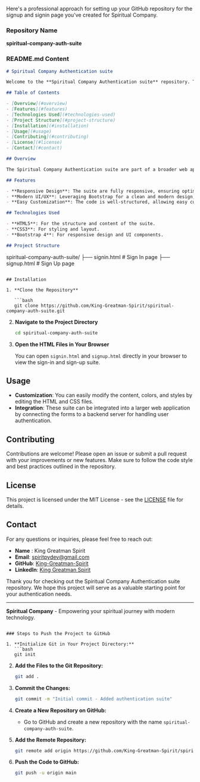 Here's a professional approach for setting up your GitHub repository for the signup and signin page you've created for Spiritual Company.

### Repository Name
**spiritual-company-auth-suite**

### README.md Content
```markdown
# Spiritual Company Authentication suite

Welcome to the **Spiritual Company Authentication suite** repository. This project contains a responsive and visually appealing sign-up and sign-in page designed for Spiritual Company. Built using Bootstrap, HTML, and CSS, this project aims to provide an elegant and user-friendly experience for users accessing the authentication suite.

## Table of Contents

- [Overview](#overview)
- [Features](#features)
- [Technologies Used](#technologies-used)
- [Project Structure](#project-structure)
- [Installation](#installation)
- [Usage](#usage)
- [Contributing](#contributing)
- [License](#license)
- [Contact](#contact)

## Overview

The Spiritual Company Authentication suite are part of a broader web application designed to streamline the user authentication process. The suite are built with a focus on simplicity, ease of use, and a clean, modern design that reflects the spiritual and professional ethos of the company.

## Features

- **Responsive Design**: The suite are fully responsive, ensuring optimal user experience across various devices and screen sizes.
- **Modern UI/UX**: Leveraging Bootstrap for a clean and modern design, providing a smooth user experience.
- **Easy Customization**: The code is well-structured, allowing easy customization to meet specific branding or functionality needs.

## Technologies Used

- **HTML5**: For the structure and content of the suite.
- **CSS3**: For styling and layout.
- **Bootstrap 4**: For responsive design and UI components.

## Project Structure

```
spiritual-company-auth-suite/
├── signin.html          # Sign In page
├── signup.html         # Sign Up page
```

## Installation

1. **Clone the Repository**

   ```bash
   git clone https://github.com/King-Greatman-Spirit/spiritual-company-auth-suite.git
   ```

2. **Navigate to the Project Directory**

   ```bash
   cd spiritual-company-auth-suite
   ```

3. **Open the HTML Files in Your Browser**

   You can open `signin.html` and `signup.html` directly in your browser to view the sign-in and sign-up suite.

## Usage

- **Customization**: You can easily modify the content, colors, and styles by editing the HTML and CSS files.
- **Integration**: These suite can be integrated into a larger web application by connecting the forms to a backend server for handling user authentication.

## Contributing

Contributions are welcome! Please open an issue or submit a pull request with your improvements or new features. Make sure to follow the code style and best practices outlined in the repository.

## License

This project is licensed under the MIT License - see the [LICENSE](LICENSE) file for details.

## Contact

For any questions or inquiries, please feel free to reach out:

- **Name** : King Greatman Spirit
- **Email**: spiritpydev@gmail.com
- **GitHub**: [King-Greatman-Spirit](https://github.com/King-Greatman-Spirit/)
- **LinkedIn**: [King Greatman Spirit](https://www.linkedin.com/in/greatman-pydev/)

Thank you for checking out the Spiritual Company Authentication suite repository. We hope this project will serve as a valuable starting point for your authentication needs.

---

**Spiritual Company** - Empowering your spiritual journey with modern technology.
```

### Steps to Push the Project to GitHub

1. **Initialize Git in Your Project Directory:**
   ```bash
   git init
   ```

2. **Add the Files to the Git Repository:**
   ```bash
   git add .
   ```

3. **Commit the Changes:**
   ```bash
   git commit -m "Initial commit - Added authentication suite"
   ```

4. **Create a New Repository on GitHub:**
   - Go to GitHub and create a new repository with the name `spiritual-company-auth-suite`.

5. **Add the Remote Repository:**
   ```bash
   git remote add origin https://github.com/King-Greatman-Spirit/spiritual-company-auth-suite.git
   ```

6. **Push the Code to GitHub:**
   ```bash
   git push -u origin main
   ```